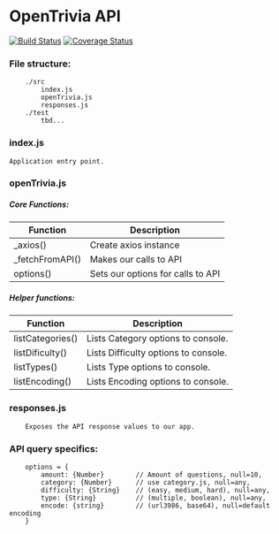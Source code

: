 OpenTrivia API
===============

[![Build Status](https://travis-ci.org/sbardian/openTriviaAPI.svg?branch=dev)](https://travis-ci.org/sbardian/openTriviaAPI) [![Coverage Status](https://coveralls.io/repos/github/sbardian/openTriviaAPI/badge.svg?branch=dev)](https://coveralls.io/github/sbardian/openTriviaAPI?branch=dev)

### File structure: 
```
    ./src
        index.js
        openTrivia.js
        responses.js
    ./test
        tbd...
```

### index.js
    Application entry point. 

### openTrivia.js
##### Core Functions: 
 Function | Description 
 --- | ---
 _axios()  | Create axios instance
 _fetchFromAPI() | Makes our calls to API 
 options() | Sets our options for calls to API

##### Helper functions:
 Function | Description
 --- | ---
 listCategories() | Lists Category options to console.
 listDificulty()  | Lists Difficulty options to console.
 listTypes()      | Lists Type options to console.
 listEncoding()   | Lists Encoding options to console.

### responses.js
```
    Exposes the API response values to our app.
```


### API query specifics: 
```
    options = {
        amount: {Number}        // Amount of questions, null=10,
        category: {Number}      // use category.js, null=any,
        difficulty: {String}    // (easy, medium, hard), null=any,
        type: {String}          // (multiple, boolean), null=any,
        encode: {string}        // (url3986, base64), null=default encoding
    }
```